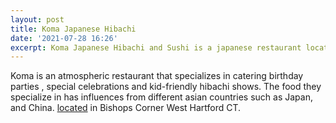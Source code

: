 ```yaml
---
layout: post
title: Koma Japanese Hibachi
date: '2021-07-28 16:26'
excerpt: Koma Japanese Hibachi and Sushi is a japanese restaurant located in Bishop's Corner, West Hartford Connecticut. 
---
```


Koma is an atmospheric restaurant that specializes in catering birthday parties , special celebrations and kid-friendly hibachi shows. The food they specialize in has influences from different asian countries such as Japan, and China. [located](https://goo.gl/maps/NEXcrm48DVskbuke7) in Bishops Corner West Hartford CT. 
